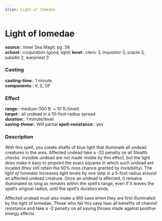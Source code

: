 ```yaml
---
alias: Light of Iomedae
---
```


# Light of Iomedae 

**source**:: Inner Sea Magic pg. 58  
**school**:: conjuration (good, light)
**level**:: cleric 3, inquisitor 3, oracle 3, paladin 2, warpriest 3

### Casting 

**casting-time**:: 1 minute  
**components**:: V, S, DF

### Effect 

**range**:: medium (100 ft. + 10 ft./level)  
**target**:: all undead in a 10-foot-radius spread  
**duration**:: 1 minute/level  
**saving-throw**:: Will partial
**spell-resistance**:: yes

### Description 

With this spell, you create shafts of blue light that illuminate all undead creatures in the area. Affected undead take a -20 penalty on all Stealth checks. Invisible undead are not made visible by this effect, but the light does make it easy to pinpoint the exact squares in which such undead are located (they still retain the 50% miss chance granted by invisibility). The *light of Iomedae* increases light levels by one step in a 5-foot radius around an affected undead creature. Once an undead is affected, it remains illuminated as long as remains within the spell’s range, even if it leaves the spell’s original radius, until the spell’s duration ends.  
  
Affected undead must also make a Will save when they are first illuminated by the light of Iomedae. Those who fail this save lose all benefits of channel resistance and take a -2 penalty on all saving throws made against positive energy effects.

